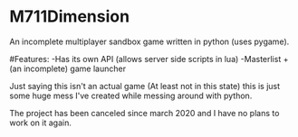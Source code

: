 # M711Dimension
An incomplete multiplayer sandbox game written in python (uses pygame).

#Features:
-Has its own API (allows server side scripts in lua)
-Masterlist + (an incomplete) game launcher

Just saying this isn't an actual game (At least not in this state) this is just some huge mess I've created while messing around with python.

The project has been canceled since march 2020 and I have no plans to work on it again.
